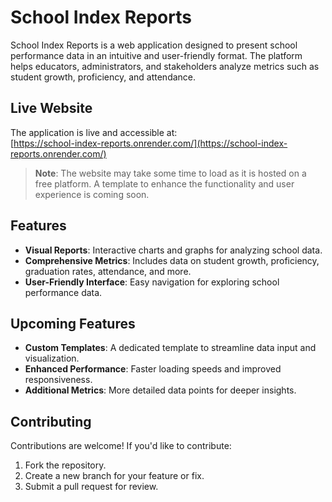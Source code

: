 # School Index Reports

School Index Reports is a web application designed to present school performance data in an intuitive and user-friendly format. The platform helps educators, administrators, and stakeholders analyze metrics such as student growth, proficiency, and attendance.

## Live Website

The application is live and accessible at:  
[https://school-index-reports.onrender.com/](https://school-index-reports.onrender.com/)

> **Note**: The website may take some time to load as it is hosted on a free platform. A template to enhance the functionality and user experience is coming soon.

## Features

- **Visual Reports**: Interactive charts and graphs for analyzing school data.
- **Comprehensive Metrics**: Includes data on student growth, proficiency, graduation rates, attendance, and more.
- **User-Friendly Interface**: Easy navigation for exploring school performance data.

## Upcoming Features

- **Custom Templates**: A dedicated template to streamline data input and visualization.
- **Enhanced Performance**: Faster loading speeds and improved responsiveness.
- **Additional Metrics**: More detailed data points for deeper insights.

## Contributing

Contributions are welcome! If you'd like to contribute:

1. Fork the repository.
2. Create a new branch for your feature or fix.
3. Submit a pull request for review.
